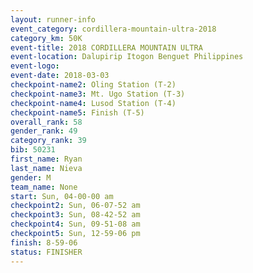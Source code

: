 ```yaml
---
layout: runner-info 
event_category: cordillera-mountain-ultra-2018 
category_km: 50K 
event-title: 2018 CORDILLERA MOUNTAIN ULTRA 
event-location: Dalupirip Itogon Benguet Philippines 
event-logo: 
event-date: 2018-03-03 
checkpoint-name2: Oling Station (T-2) 
checkpoint-name3: Mt. Ugo Station (T-3) 
checkpoint-name4: Lusod Station (T-4) 
checkpoint-name5: Finish (T-5) 
overall_rank: 58
gender_rank: 49
category_rank: 39
bib: 50231
first_name: Ryan
last_name: Nieva
gender: M
team_name: None
start: Sun, 04-00-00 am
checkpoint2: Sun, 06-07-52 am
checkpoint3: Sun, 08-42-52 am
checkpoint4: Sun, 09-51-08 am
checkpoint5: Sun, 12-59-06 pm
finish: 8-59-06
status: FINISHER
---
```

